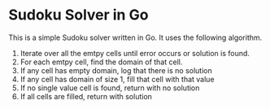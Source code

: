 # Sudoku Solver in Go

This is a simple Sudoku solver written in Go. It uses the following algorithm.

1. Iterate over all the emtpy cells until error occurs or solution is found.
2. For each emtpy cell, find the domain of that cell.
3. If any cell has empty domain, log that there is no solution
4. If any cell has domain of size 1, fill that cell with that value
5. If no single value cell is found, return with no solution
6. If all cells are filled, return with solution
